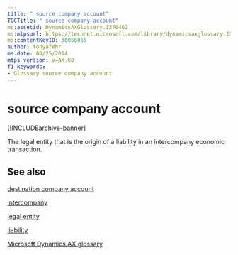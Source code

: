 ```yaml
---
title: " source company account"
TOCTitle: " source company account"
ms:assetid: DynamicsAXGlossary.1370462
ms:mtpsurl: https://technet.microsoft.com/library/dynamicsaxglossary.1370462(v=AX.60)
ms:contentKeyID: 36056865
author: tonyafehr
ms.date: 08/25/2014
mtps_version: v=AX.60
f1_keywords:
- Glossary.source company account
---
```


# source company account


[!INCLUDE[archive-banner](includes/archive-banner.md)]

The legal entity that is the origin of a liability in an intercompany economic transaction.

## See also

[destination company account](destination-company-account.md)

[intercompany](intercompany.md)

[legal entity](legal-entity.md)

[liability](liability.md)

[Microsoft Dynamics AX glossary](glossary/microsoft-dynamics-ax-glossary.md)

  


